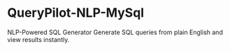 # QueryPilot-NLP-MySql
NLP-Powered SQL Generator Generate SQL queries from plain English and view results instantly.
